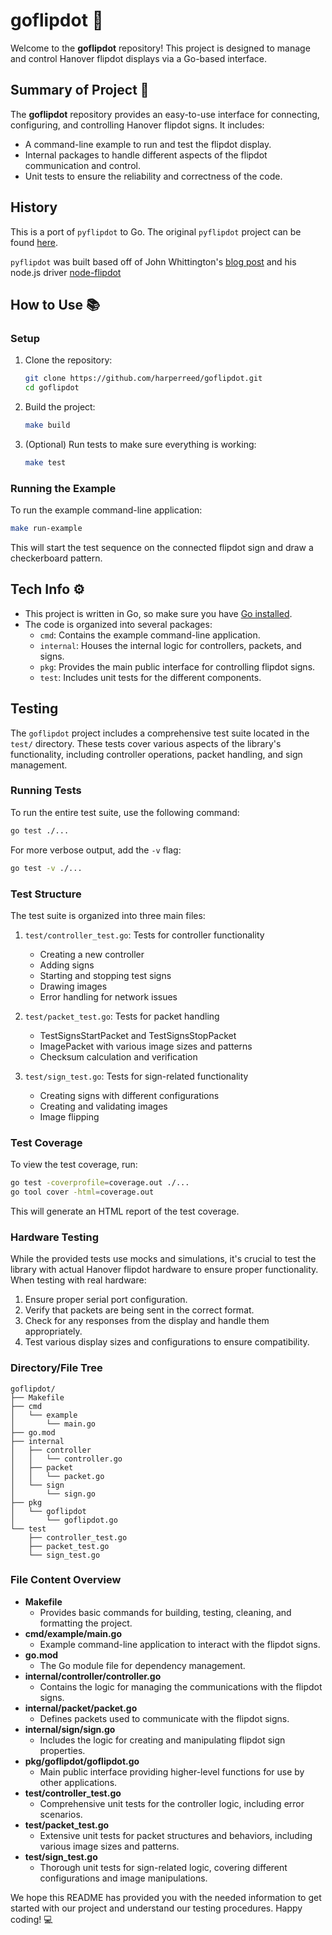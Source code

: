 # goflipdot 🚀

Welcome to the **goflipdot** repository! This project is designed to manage and control Hanover flipdot displays via a Go-based interface.

## Summary of Project 📜

The **goflipdot** repository provides an easy-to-use interface for connecting, configuring, and controlling Hanover flipdot signs. It includes:

- A command-line example to run and test the flipdot display.
- Internal packages to handle different aspects of the flipdot communication and control.
- Unit tests to ensure the reliability and correctness of the code.

## History

This is a port of `pyflipdot` to Go. The original `pyflipdot` project can be found [here](https://github.com/briggySmalls/pyflipdot).

`pyflipdot` was built based off of John Whittington's [blog post](https://engineer.john-whittington.co.uk/2017/11/adventures-flippy-flip-dot-display/) and his node.js driver [node-flipdot](https://github.com/tuna-f1sh/node-flipdot)

## How to Use 📚

### Setup

1. Clone the repository:
    ```sh
    git clone https://github.com/harperreed/goflipdot.git
    cd goflipdot
    ```

2. Build the project:
    ```sh
    make build
    ```

3. (Optional) Run tests to make sure everything is working:
    ```sh
    make test
    ```

### Running the Example

To run the example command-line application:
```sh
make run-example
```

This will start the test sequence on the connected flipdot sign and draw a checkerboard pattern.

## Tech Info ⚙️

- This project is written in Go, so make sure you have [Go installed](https://golang.org/doc/install).
- The code is organized into several packages:
  - `cmd`: Contains the example command-line application.
  - `internal`: Houses the internal logic for controllers, packets, and signs.
  - `pkg`: Provides the main public interface for controlling flipdot signs.
  - `test`: Includes unit tests for the different components.

## Testing

The `goflipdot` project includes a comprehensive test suite located in the `test/` directory. These tests cover various aspects of the library's functionality, including controller operations, packet handling, and sign management.

### Running Tests

To run the entire test suite, use the following command:

```sh
go test ./...
```

For more verbose output, add the `-v` flag:

```sh
go test -v ./...
```

### Test Structure

The test suite is organized into three main files:

1. `test/controller_test.go`: Tests for controller functionality
   - Creating a new controller
   - Adding signs
   - Starting and stopping test signs
   - Drawing images
   - Error handling for network issues

2. `test/packet_test.go`: Tests for packet handling
   - TestSignsStartPacket and TestSignsStopPacket
   - ImagePacket with various image sizes and patterns
   - Checksum calculation and verification

3. `test/sign_test.go`: Tests for sign-related functionality
   - Creating signs with different configurations
   - Creating and validating images
   - Image flipping

### Test Coverage

To view the test coverage, run:

```sh
go test -coverprofile=coverage.out ./...
go tool cover -html=coverage.out
```

This will generate an HTML report of the test coverage.

### Hardware Testing

While the provided tests use mocks and simulations, it's crucial to test the library with actual Hanover flipdot hardware to ensure proper functionality. When testing with real hardware:

1. Ensure proper serial port configuration.
2. Verify that packets are being sent in the correct format.
3. Check for any responses from the display and handle them appropriately.
4. Test various display sizes and configurations to ensure compatibility.

### Directory/File Tree

```
goflipdot/
├── Makefile
├── cmd
│   └── example
│       └── main.go
├── go.mod
├── internal
│   ├── controller
│   │   └── controller.go
│   ├── packet
│   │   └── packet.go
│   └── sign
│       └── sign.go
├── pkg
│   └── goflipdot
│       └── goflipdot.go
└── test
    ├── controller_test.go
    ├── packet_test.go
    └── sign_test.go
```

### File Content Overview

- **Makefile**
    - Provides basic commands for building, testing, cleaning, and formatting the project.
- **cmd/example/main.go**
    - Example command-line application to interact with the flipdot signs.
- **go.mod**
    - The Go module file for dependency management.
- **internal/controller/controller.go**
    - Contains the logic for managing the communications with the flipdot signs.
- **internal/packet/packet.go**
    - Defines packets used to communicate with the flipdot signs.
- **internal/sign/sign.go**
    - Includes the logic for creating and manipulating flipdot sign properties.
- **pkg/goflipdot/goflipdot.go**
    - Main public interface providing higher-level functions for use by other applications.
- **test/controller_test.go**
    - Comprehensive unit tests for the controller logic, including error scenarios.
- **test/packet_test.go**
    - Extensive unit tests for packet structures and behaviors, including various image sizes and patterns.
- **test/sign_test.go**
    - Thorough unit tests for sign-related logic, covering different configurations and image manipulations.

We hope this README has provided you with the needed information to get started with our project and understand our testing procedures. Happy coding! 💻
